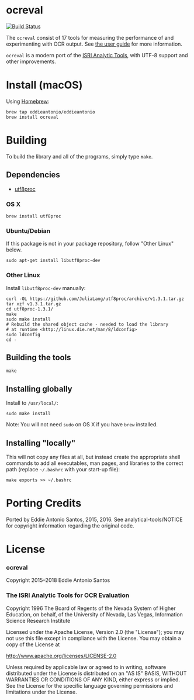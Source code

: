 # ocreval

[![Build Status](https://travis-ci.org/eddieantonio/orceval.svg?branch=master)](https://travis-ci.org/eddieantonio/ocreval)

The `ocreval` consist of 17 tools for measuring the
performance of and experimenting with OCR output. See [the user
guide][user-guide] for more information.

[user-guide]: https://github.com/eddieantonio/ocreval/raw/master/user-guide.pdf

`ocreval` is a modern port of the [ISRI Analytic Tools][], with UTF-8
support and other improvements.

[ISRI Analytic Tools]: http://citeseerx.ist.psu.edu/viewdoc/download?doi=10.1.1.216.9427&rep=rep1&type=pdf

# Install (macOS)

Using [Homebrew][brew]:

    brew tap eddieantonio/eddieantonio
    brew install ocreval

[brew]: http://brew.sh/


Building
========

To build the library and all of the programs, simply type `make`.

## Dependencies

 - [utf8proc](https://github.com/JuliaLang/utf8proc)

### OS X

    brew install utf8proc

### Ubuntu/Debian

If this package is not in your package repository, follow "Other Linux"
below.

    sudo apt-get install libutf8proc-dev

### Other Linux

Install `libutf8proc-dev` manually:

    curl -OL https://github.com/JuliaLang/utf8proc/archive/v1.3.1.tar.gz
    tar xzf v1.3.1.tar.gz
    cd utf8proc-1.3.1/
    make
    sudo make install
    # Rebuild the shared object cache - needed to load the library
    # at runtime <http://linux.die.net/man/8/ldconfig>
    sudo ldconfig
    cd -

## Building the tools

    make

## Installing globally

Install to `/usr/local/`:

    sudo make install

Note: You will not need `sudo` on OS X if you have `brew` installed.

## Installing "locally"

This will not copy any files at all, but instead create the appropriate
shell commands to add all executables, man pages, and libraries to
the correct path (replace `~/.bashrc` with your start-up file):

    make exports >> ~/.bashrc

# Porting Credits

Ported by Eddie Antonio Santos, 2015, 2016. See analytical-tools/NOTICE
for copyright information regarding the original code.

# License

### ocreval

Copyright 2015–2018 Eddie Antonio Santos

### The ISRI Analytic Tools for OCR Evaluation

Copyright 1996 The Board of Regents of the Nevada System of Higher
Education, on behalf, of the University of Nevada, Las Vegas,
Information Science Research Institute

Licensed under the Apache License, Version 2.0 (the "License"); you
may not use this file except in compliance with the License.  You may
obtain a copy of the License at

   http://www.apache.org/licenses/LICENSE-2.0

Unless required by applicable law or agreed to in writing, software
distributed under the License is distributed on an "AS IS" BASIS,
WITHOUT WARRANTIES OR CONDITIONS OF ANY KIND, either express or
implied. See the License for the specific language governing
permissions and limitations under the License.
